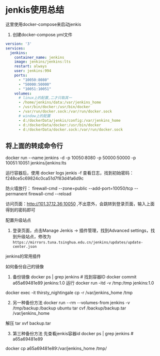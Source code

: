 # jenkis使用总结

这里使用docker-compose来启动jenkis

1. 创建docker-compose.yml文件

```yaml
version: '3'
services:
  jenkins:
    container_name: jenkins
    image: jenkins/jenkins:lts
    restart: always
    user: jenkins:994
    ports: 
      - "10050:8080"
      - "50000:50000"
      - "10051:10051"
    volumes:
      # linux上的配置,二才只取其一
      - /home/jenkins/data:/var/jenkins_home
      - /usr/bin/docker:/usr/bin/docker
      - /var/run/docker.sock:/var/run/docker.sock
      # window上的配置
      - d:/dockerData/jenkis/config:/var/jenkins_home
      - d:/dockerData/docker:/usr/bin/docker
      - d:/dockerData/docker.sock:/var/run/docker.sock
```

## 将上面的转成命令行

docker run --name jenkins -d -p 10050:8080 -p 50000:50000 -p 10051:10051  jenkins/jenkins:lts

运行容器后，使用
docker logs jenkis -f 查看日志，找到初始密码： f248ce5c69824c0ca51d7f83d4fa6d9c

防火墙放行：
firewall-cmd --zone=public --add-port=10050/tcp --permanent
firewall-cmd --reload

访问页面：<http://101.37.12.36:10050> ,不出意外，会跳转到登录页面，输入上面得到的密码即可

配置升级站点

1. 登录页面，点击Manage Jenkis -> 插件管理，找到Advanced settings，找到升级站点，修改为 `https://mirrors.tuna.tsinghua.edu.cn/jenkins/updates/update-center.json`

jenkins的常用插件


如何备份自己的镜像

1. 备份镜像
docker ps | grep jenkins    # 找到容器ID
docker commit  a65a69481e89 jenkins:1.0
运行
docker run -itd -v /tmp:/tmp  jenkins:1.0

docker exec -it thirsty_nightingale cp -r /var/jenkins_home /tmp

2. 另一种备份方法
 docker run  --rm --volumes-from jenkins -v  /tmp/backup:/backup ubuntu tar cvf /backup/backup.tar /var/jenkins_home

 解压
 tar xvf backup.tar

3. 第三种备份方法
 先查看jenkis容器id
 docker ps | grep jenkins  # a65a69481e89

 docker cp a65a69481e89:/var/jenkins_home /tmp/
